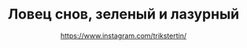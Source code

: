 ---
title: Ловец снов, зеленый и лазурный
description: Ловец снов, 12 см
author: https://www.instagram.com/trikstertin/
cost: 6000₸
---